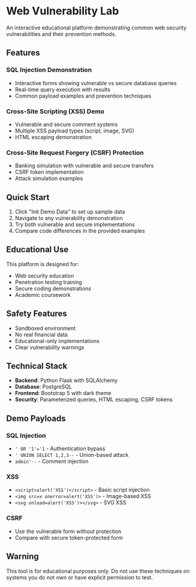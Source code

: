 # Web Vulnerability Lab

An interactive educational platform demonstrating common web security vulnerabilities and their prevention methods.

## Features

### SQL Injection Demonstration
- Interactive forms showing vulnerable vs secure database queries
- Real-time query execution with results
- Common payload examples and prevention techniques

### Cross-Site Scripting (XSS) Demo
- Vulnerable and secure comment systems
- Multiple XSS payload types (script, image, SVG)
- HTML escaping demonstration

### Cross-Site Request Forgery (CSRF) Protection
- Banking simulation with vulnerable and secure transfers
- CSRF token implementation
- Attack simulation examples

## Quick Start

1. Click "Init Demo Data" to set up sample data
2. Navigate to any vulnerability demonstration
3. Try both vulnerable and secure implementations
4. Compare code differences in the provided examples

## Educational Use

This platform is designed for:
- Web security education
- Penetration testing training
- Secure coding demonstrations
- Academic coursework

## Safety Features

- Sandboxed environment
- No real financial data
- Educational-only implementations
- Clear vulnerability warnings

## Technical Stack

- **Backend**: Python Flask with SQLAlchemy
- **Database**: PostgreSQL
- **Frontend**: Bootstrap 5 with dark theme
- **Security**: Parameterized queries, HTML escaping, CSRF tokens

## Demo Payloads

### SQL Injection
- `' OR '1'='1` - Authentication bypass
- `' UNION SELECT 1,2,3--` - Union-based attack
- `admin'--` - Comment injection

### XSS
- `<script>alert('XSS')</script>` - Basic script injection
- `<img src=x onerror=alert('XSS')>` - Image-based XSS
- `<svg onload=alert('XSS')></svg>` - SVG XSS

### CSRF
- Use the vulnerable form without protection
- Compare with secure token-protected form

## Warning

This tool is for educational purposes only. Do not use these techniques on systems you do not own or have explicit permission to test.